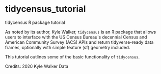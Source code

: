 # tidycensus_tutorial
tidycensus R package tutorial

As noted by its author, Kyle Walker, `tidycensus` is an R package that allows users to interface with the US Census Bureau's decennial Census and American Community Survey (ACS) APIs and return tidyverse-ready data frames, optionally with simple feature (sf) geometry included.

This tutorial outlines some of the basic functionality of `tidycensus`.

Credits: 2020 Kyle Walker Data
